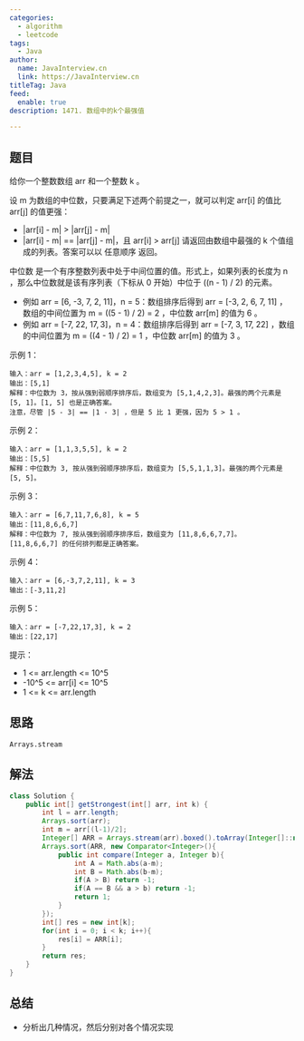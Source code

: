 ```yaml
---
categories:
  - algorithm
  - leetcode
tags:
  - Java
author: 
  name: JavaInterview.cn
  link: https://JavaInterview.cn
titleTag: Java
feed:
  enable: true
description: 1471. 数组中的k个最强值

---
```


## 题目

给你一个整数数组 arr 和一个整数 k 。

设 m 为数组的中位数，只要满足下述两个前提之一，就可以判定 arr[i] 的值比 arr[j] 的值更强：

* |arr[i] - m| > |arr[j] - m|
* |arr[i] - m| == |arr[j] - m|，且 arr[i] > arr[j]
请返回由数组中最强的 k 个值组成的列表。答案可以以 任意顺序 返回。

中位数 是一个有序整数列表中处于中间位置的值。形式上，如果列表的长度为 n ，那么中位数就是该有序列表（下标从 0 开始）中位于 ((n - 1) / 2) 的元素。

* 例如 arr = [6, -3, 7, 2, 11]，n = 5：数组排序后得到 arr = [-3, 2, 6, 7, 11] ，数组的中间位置为 m = ((5 - 1) / 2) = 2 ，中位数 arr[m] 的值为 6 。
* 例如 arr = [-7, 22, 17, 3]，n = 4：数组排序后得到 arr = [-7, 3, 17, 22] ，数组的中间位置为 m = ((4 - 1) / 2) = 1 ，中位数 arr[m] 的值为 3 。


示例 1：

    输入：arr = [1,2,3,4,5], k = 2
    输出：[5,1]
    解释：中位数为 3，按从强到弱顺序排序后，数组变为 [5,1,4,2,3]。最强的两个元素是 [5, 1]。[1, 5] 也是正确答案。
    注意，尽管 |5 - 3| == |1 - 3| ，但是 5 比 1 更强，因为 5 > 1 。
示例 2：

    输入：arr = [1,1,3,5,5], k = 2
    输出：[5,5]
    解释：中位数为 3, 按从强到弱顺序排序后，数组变为 [5,5,1,1,3]。最强的两个元素是 [5, 5]。
示例 3：

    输入：arr = [6,7,11,7,6,8], k = 5
    输出：[11,8,6,6,7]
    解释：中位数为 7, 按从强到弱顺序排序后，数组变为 [11,8,6,6,7,7]。
    [11,8,6,6,7] 的任何排列都是正确答案。
示例 4：

    输入：arr = [6,-3,7,2,11], k = 3
    输出：[-3,11,2]
示例 5：

    输入：arr = [-7,22,17,3], k = 2
    输出：[22,17]


提示：

* 1 <= arr.length <= 10^5
* -10^5 <= arr[i] <= 10^5
* 1 <= k <= arr.length

## 思路

    Arrays.stream

## 解法
```java
class Solution {
    public int[] getStrongest(int[] arr, int k) {
        int l = arr.length;
        Arrays.sort(arr);
        int m = arr[(l-1)/2];
        Integer[] ARR = Arrays.stream(arr).boxed().toArray(Integer[]::new);
        Arrays.sort(ARR, new Comparator<Integer>(){
            public int compare(Integer a, Integer b){
                int A = Math.abs(a-m);
                int B = Math.abs(b-m);
                if(A > B) return -1;
                if(A == B && a > b) return -1;
                return 1;
            }
        });
        int[] res = new int[k];
        for(int i = 0; i < k; i++){
            res[i] = ARR[i];
        }
        return res;
    }
}

```

## 总结

- 分析出几种情况，然后分别对各个情况实现 
